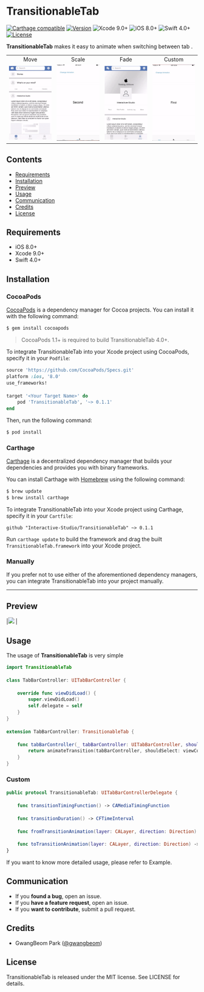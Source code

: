 # TransitionableTab

[![Carthage compatible](https://img.shields.io/badge/Carthage-Compatible-brightgreen.svg?style=flat)](https://github.com/Carthage/Carthage)
[![Version](https://img.shields.io/cocoapods/v/Hero.svg?style=flat)](http://cocoapods.org/pods/Hero)
![Xcode 9.0+](https://img.shields.io/badge/Xcode-9.0%2B-blue.svg)
![iOS 8.0+](https://img.shields.io/badge/iOS-8.0%2B-blue.svg)
![Swift 4.0+](https://img.shields.io/badge/Swift-4.0%2B-orange.svg)
[![License](https://img.shields.io/cocoapods/l/Hero.svg?style=flat)](https://github.com/lkzhao/Hero/blob/master/LICENSE?raw=true)

**TransitionableTab** makes it easy to animate when switching between tab .

<table>
<tr>
<td width="25%">
<center>Move</center>
</td>
<td width="25%">
<center>Scale</center>
</td>
<td width="25%">
<center>Fade</center>
</td>
<td width="25%">
<center>Custom</center>
</td>
</tr>
<tr>
<td width="25%">
<img src="Resource/move.gif"></img>
</td>
<td width="25%">
<img src="Resource/scale.gif"></img>
</td>
<td width="25%">
<img src="Resource/fade.gif"></img>
</td>
<td width="25%">
<img src="Resource/custom.gif"></img>
</td>
</tr>
</table>

## Contents

- [Requirements](#requirements)
- [Installation](#installation)
- [Preview](#preview)
- [Usage](#usage)
- [Communication](#communication)
- [Credits](#credits)
- [License](#license)

## Requirements

- iOS 8.0+
- Xcode 9.0+
- Swift 4.0+

## Installation

### CocoaPods

[CocoaPods](http://cocoapods.org) is a dependency manager for Cocoa projects. You can install it with the following command:

```bash
$ gem install cocoapods
```

> CocoaPods 1.1+ is required to build TransitionableTab 4.0+.

To integrate TransitionableTab into your Xcode project using CocoaPods, specify it in your `Podfile`:

```ruby
source 'https://github.com/CocoaPods/Specs.git'
platform :ios, '8.0'
use_frameworks!

target '<Your Target Name>' do
    pod 'TransitionableTab', '~> 0.1.1'
end
```

Then, run the following command:

```bash
$ pod install
```

### Carthage

[Carthage](https://github.com/Carthage/Carthage) is a decentralized dependency manager that builds your dependencies and provides you with binary frameworks.

You can install Carthage with [Homebrew](http://brew.sh/) using the following command:

```bash
$ brew update
$ brew install carthage
```

To integrate TransitionableTab into your Xcode project using Carthage, specify it in your `Cartfile`:

```ogdl
github "Interactive-Studio/TransitionableTab" ~> 0.1.1
```

Run `carthage update` to build the framework and drag the built `TransitionableTab.framework` into your Xcode project.

### Manually

If you prefer not to use either of the aforementioned dependency managers, you can integrate TransitionableTab into your project manually.

---

## Preview

|<img src="Resource/all.gif" width="300"> |

## Usage

The usage of **TransitionableTab** is very simple

```swift
import TransitionableTab

class TabBarController: UITabBarController {

    override func viewDidLoad() {
        super.viewDidLoad()
        self.delegate = self
    }
}

extension TabBarController: TransitionableTab {

    func tabBarController(_ tabBarController: UITabBarController, shouldSelect viewController: UIViewController) -> Bool {
        return animateTransition(tabBarController, shouldSelect: viewController)
    }
}
```

### Custom

```swift
public protocol TransitionableTab: UITabBarControllerDelegate {

    func transitionTimingFunction() -> CAMediaTimingFunction

    func transitionDuration() -> CFTimeInterval

    func fromTransitionAnimation(layer: CALayer, direction: Direction) -> CAAnimation

    func toTransitionAnimation(layer: CALayer, direction: Direction) -> CAAnimation
}
```

If you want to know more detailed usage, please refer to Example.

## Communication

- If you **found a bug**, open an issue.
- If you **have a feature request**, open an issue.
- If you **want to contribute**, submit a pull request.

## Credits

- GwangBeom Park ([@gwangbeom](https://github.com/ParkGwangBeom))

## License

TransitionableTab is released under the MIT license. See LICENSE for details.

